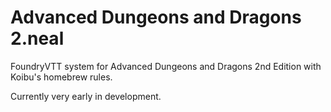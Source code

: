 # Advanced Dungeons and Dragons 2.neal
FoundryVTT system for Advanced Dungeons and Dragons 2nd Edition with Koibu's homebrew rules.

Currently very early in development.

